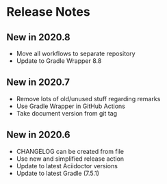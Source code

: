 # Release Notes
## New in 2020.8
- Move all workflows to separate repository
- Update to Gradle Wrapper 8.8

## New in 2020.7
- Remove lots of old/unused stuff regarding remarks
- Use Gradle Wrapper in GitHub Actions
- Take document version from git tag

## New in 2020.6

- CHANGELOG can be created from file
- Use new and simplified release action
- Update to latest Aciidoctor versions
- Update to latest Gradle (7.5.1)
